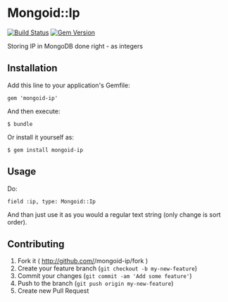 # Mongoid::Ip

[![Build Status](https://travis-ci.org/rs-pro/mongoid-ip.svg)](https://travis-ci.org/rs-pro/mongoid-ip)
[![Gem Version](https://badge.fury.io/rb/mongoid-ip.svg)](http://badge.fury.io/rb/mongoid-ip)

Storing IP in MongoDB done right - as integers

## Installation

Add this line to your application's Gemfile:

    gem 'mongoid-ip'

And then execute:

    $ bundle

Or install it yourself as:

    $ gem install mongoid-ip

## Usage

Do:

    field :ip, type: Mongoid::Ip
    
And than just use it as you would a regular text string (only change is sort order). 

## Contributing

1. Fork it ( http://github.com/<my-github-username>/mongoid-ip/fork )
2. Create your feature branch (`git checkout -b my-new-feature`)
3. Commit your changes (`git commit -am 'Add some feature'`)
4. Push to the branch (`git push origin my-new-feature`)
5. Create new Pull Request
